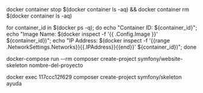 docker container stop $(docker container ls -aq) && docker container rm $(docker container ls -aq)

for container_id in $(docker ps -q); do   echo "Container ID: ${container_id}";   echo "Image Name: $(docker inspect -f '{{ .Config.Image }}' ${container_id})";   echo "IP Address: $(docker inspect -f '{{range .NetworkSettings.Networks}}{{.IPAddress}}{{end}}' ${container_id})"; done


docker-compose run --rm composer create-project symfony/website-skeleton nombre-del-proyecto

docker exec 117ccc12f629 composer create-project symfony/skeleton ayuda



